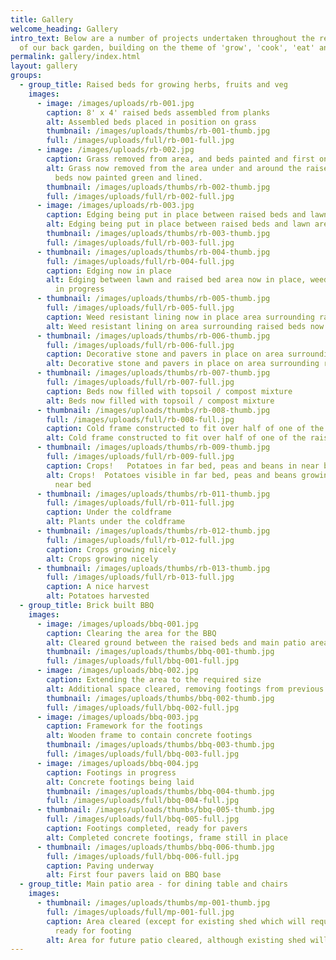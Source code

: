 ```yaml
---
title: Gallery
welcome_heading: Gallery
intro_text: B﻿elow are a number of projects undertaken throughout the redesign
  of our back garden, building on the theme of 'grow', 'cook', 'eat' and 'relax'
permalink: gallery/index.html
layout: gallery
groups:
  - group_title: Raised beds for growing herbs, fruits and veg
    images:
      - image: /images/uploads/rb-001.jpg
        caption: 8' x 4' raised beds assembled from planks
        alt: Assembled beds placed in position on grass
        thumbnail: /images/uploads/thumbs/rb-001-thumb.jpg
        full: /images/uploads/full/rb-001-full.jpg
      - image: /images/uploads/rb-002.jpg
        caption: Grass removed from area, and beds painted and first one lined
        alt: Grass now removed from the area under and around the raised beds.  Raised
          beds now painted green and lined.
        thumbnail: /images/uploads/thumbs/rb-002-thumb.jpg
        full: /images/uploads/full/rb-002-full.jpg
      - image: /images/uploads/rb-003.jpg
        caption: Edging being put in place between raised beds and lawn area
        alt: Edging being put in place between raised beds and lawn area
        thumbnail: /images/uploads/thumbs/rb-003-thumb.jpg
        full: /images/uploads/full/rb-003-full.jpg
      - thumbnail: /images/uploads/thumbs/rb-004-thumb.jpg
        full: /images/uploads/full/rb-004-full.jpg
        caption: Edging now in place
        alt: Edging between lawn and raised bed area now in place, weed resistant lining
          in progress
      - thumbnail: /images/uploads/thumbs/rb-005-thumb.jpg
        full: /images/uploads/full/rb-005-full.jpg
        caption: Weed resistant lining now in place area surrounding raised beds
        alt: Weed resistant lining on area surrounding raised beds now completed
      - thumbnail: /images/uploads/thumbs/rb-006-thumb.jpg
        full: /images/uploads/full/rb-006-full.jpg
        caption: Decorative stone and pavers in place on area surrounding raised beds
        alt: Decorative stone and pavers in place on area surrounding raised beds
      - thumbnail: /images/uploads/thumbs/rb-007-thumb.jpg
        full: /images/uploads/full/rb-007-full.jpg
        caption: Beds now filled with topsoil / compost mixture
        alt: Beds now filled with topsoil / compost mixture
      - thumbnail: /images/uploads/thumbs/rb-008-thumb.jpg
        full: /images/uploads/full/rb-008-full.jpg
        caption: Cold frame constructed to fit over half of one of the raised beds
        alt: Cold frame constructed to fit over half of one of the raised beds
      - thumbnail: /images/uploads/thumbs/rb-009-thumb.jpg
        full: /images/uploads/full/rb-009-full.jpg
        caption: Crops!   Potatoes in far bed, peas and beans in near bed
        alt: Crops!  Potatoes visible in far bed, peas and beans growing up canes in
          near bed
      - thumbnail: /images/uploads/thumbs/rb-011-thumb.jpg
        full: /images/uploads/full/rb-011-full.jpg
        caption: Under the coldframe
        alt: Plants under the coldframe
      - thumbnail: /images/uploads/thumbs/rb-012-thumb.jpg
        full: /images/uploads/full/rb-012-full.jpg
        caption: Crops growing nicely
        alt: Crops growing nicely
      - thumbnail: /images/uploads/thumbs/rb-013-thumb.jpg
        full: /images/uploads/full/rb-013-full.jpg
        caption: A nice harvest
        alt: Potatoes harvested
  - group_title: Brick built BBQ
    images:
      - image: /images/uploads/bbq-001.jpg
        caption: Clearing the area for the BBQ
        alt: Cleared ground between the raised beds and main patio area
        thumbnail: /images/uploads/thumbs/bbq-001-thumb.jpg
        full: /images/uploads/full/bbq-001-full.jpg
      - image: /images/uploads/bbq-002.jpg
        caption: Extending the area to the required size
        alt: Additional space cleared, removing footings from previous patio
        thumbnail: /images/uploads/thumbs/bbq-002-thumb.jpg
        full: /images/uploads/full/bbq-002-full.jpg
      - image: /images/uploads/bbq-003.jpg
        caption: Framework for the footings
        alt: Wooden frame to contain concrete footings
        thumbnail: /images/uploads/thumbs/bbq-003-thumb.jpg
        full: /images/uploads/full/bbq-003-full.jpg
      - image: /images/uploads/bbq-004.jpg
        caption: Footings in progress
        alt: Concrete footings being laid
        thumbnail: /images/uploads/thumbs/bbq-004-thumb.jpg
        full: /images/uploads/full/bbq-004-full.jpg
      - thumbnail: /images/uploads/thumbs/bbq-005-thumb.jpg
        full: /images/uploads/full/bbq-005-full.jpg
        caption: Footings completed, ready for pavers
        alt: Completed concrete footings, frame still in place
      - thumbnail: /images/uploads/thumbs/bbq-006-thumb.jpg
        full: /images/uploads/full/bbq-006-full.jpg
        caption: Paving underway
        alt: First four pavers laid on BBQ base
  - group_title: Main patio area - for dining table and chairs
    images:
      - thumbnail: /images/uploads/thumbs/mp-001-thumb.jpg
        full: /images/uploads/full/mp-001-full.jpg
        caption: Area cleared (except for existing shed which will require relocation),
          ready for footing
        alt: Area for future patio cleared, although existing shed will require moving
---
```

